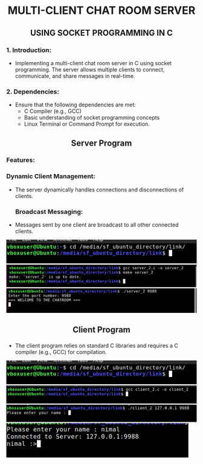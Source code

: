 # <p align="center">MULTI-CLIENT CHAT ROOM SERVER<p>
## **<p align="center">USING SOCKET PROGRAMMING IN C<p>**

### 1.	Introduction:

* Implementing a multi-client chat room server in C using socket programming. The server allows multiple clients to connect, communicate, and share messages in real-time.
### 2.	Dependencies: 

* Ensure that the following dependencies are met:
   - C Compiler (e.g., GCC)
   - Basic understanding of socket programming concepts
   - Linux Terminal or Command Prompt for execution.

##  <p align="center">	Server Program  </p>
### Features:
  ### Dynamic Client Management:
* The server dynamically handles connections and disconnections of clients.
  ### Broadcast Messaging:
* Messages sent by one client are broadcast to all other connected clients.

![Run Server](/img/Picture1.png)
![Run Server](/img/Picture2.png)
![Run Server](/img/Picture3.png)

##  <p align="center">	Client Program  </p>
* The client program relies on standard C libraries and requires a C compiler (e.g., GCC) for compilation. 


![Run Client](/img/Picture4.png)
![Run Client](/img/Picture5.png)
![Run Client](/img/Picture6.png)
![Run Client](/img/Picture7.png)

